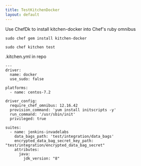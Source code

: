 ```yaml
---
title: TestKitchenDocker
layout: default
---
```


Use ChefDk to install kitchen-docker into Chef's ruby omnibus

    sudo chef gem install kitchen-docker

    sudo chef kitchen test

.kitchen.yml in repo

    ---
    driver:
      name: docker
      use_sudo: false

    platforms:
      - name: centos-7.2

    driver_config:
      require_chef_omnibus: 12.16.42
      provision_command: 'yum install initscripts -y'
      run_command: '/usr/sbin/init'
      privileged: true

    suites:
      - name: jenkins-invadelabs
        data_bags_path: 'test/integration/data_bags'
        encrypted_data_bag_secret_key_path: "test/integration/encrypted_data_bag_secret"
        attributes:
          java:
            jdk_version: "8"
